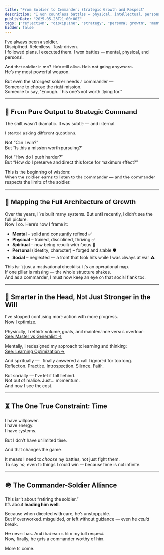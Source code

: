 ```yaml
---
title: "From Soldier to Commander: Strategic Growth and Respect"
description: "I won countless battles — physical, intellectual, personal. But the time came to stop charging ahead and start commanding with purpose. This is about evolving from pure discipline to wise direction."
publishDate: "2025-05-23T21:00:00Z"
tags: ["reflection", "discipline", "strategy", "personal growth", "mental models"]
hidden: false
---
```


I’ve always been a soldier.  
Disciplined. Relentless. Task-driven.  
I followed plans. I executed them. I won battles —  mental, physical, and personal.

And that soldier in me? He’s still alive. He’s not going anywhere.  
He’s my most powerful weapon.

But even the strongest soldier needs a commander —  
Someone to choose the right mission.  
Someone to say, “Enough. This one’s not worth dying for.”

---

## 🎯 From Pure Output to Strategic Command

The shift wasn’t dramatic. It was subtle — and internal.

I started asking different questions.

Not “Can I win?”  
But “Is this a mission worth pursuing?”

Not “How do I push harder?”  
But “How do I preserve and direct this force for maximum effect?”

This is the beginning of wisdom:  
When the soldier learns to listen to the commander — and the commander respects the limits of the soldier.

---

## 🧱 Mapping the Full Architecture of Growth

Over the years, I’ve built many systems. But until recently, I didn’t see the full picture.  
Now I do. Here’s how I frame it:

- **Mental** – solid and constantly refined ✅  
- **Physical** – trained, disciplined, thriving ✅  
- **Spiritual** – now being rebuilt with focus 🧭  
- **Personal** (identity, character) – forged and stable 🛡️  
- **Social** – neglected — a front that took hits while I was always at war ⚠️

This isn’t just a motivational checklist. It’s an operational map.  
If one pillar is missing — the whole structure shakes.  
And as a commander, I must now keep an eye on that social flank too.

---

## 🧠 Smarter in the Head, Not Just Stronger in the Will

I've stopped confusing more action with more progress.  
Now I optimize.

Physically, I rethink volume, goals, and maintenance versus overload:  
[See: Master vs Generalist →](https://olimp.run/posts/master-vs-generalist/)

Mentally, I redesigned my approach to learning and thinking:  
[See: Learning Optimization →](https://olimp.run/posts/learning-cognitive-optimization/)

And spiritually — I finally answered a call I ignored for too long.  
Reflection. Practice. Introspection. Silence. Faith.

But socially — I’ve let it fall behind.  
Not out of malice. Just... momentum.  
And now I see the cost.

---

## ⏳ The One True Constraint: Time

I have willpower.  
I have energy.  
I have systems.

But I don’t have unlimited time.

And that changes the game.

It means I need to *choose* my battles, not just fight them.  
To say *no*, even to things I could win — because time is not infinite.

---

## 🪖 The Commander-Soldier Alliance

This isn’t about “retiring the soldier.”  
It’s about **leading him well**.

Because when directed with care, he’s unstoppable.  
But if overworked, misguided, or left without guidance — even he *could* break.

He never has. And that earns him my full respect.  
Now, finally, he gets a commander worthy of him.

More to come.

